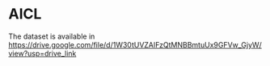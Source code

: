# AICL

The dataset is available in https://drive.google.com/file/d/1W30tUVZAIFzQtMNBBmtuUx9GFVw_GjyW/view?usp=drive_link
